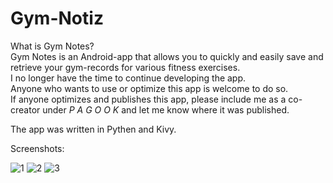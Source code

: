 # Gym-Notiz

What is Gym Notes?<br>
Gym Notes is an Android-app that allows you to quickly and easily save and retrieve your gym-records for various fitness exercises.<br>
I no longer have the time to continue developing the app.<br>
Anyone who wants to use or optimize this app is welcome to do so.<br>
If anyone optimizes and publishes this app, please include me as a co-creator under <i>P A G O O K</i> and let me know where it was published.

The app was written in Pythen and Kivy.

Screenshots:

![1](https://github.com/user-attachments/assets/052e5188-bae9-42fd-88aa-ea5966f0463e)
![2](https://github.com/user-attachments/assets/2a6049b3-7cd6-4daa-b10f-f12fb1cc9fa9)
![3](https://github.com/user-attachments/assets/c3d681d3-3b36-44e8-a86d-c10ffb925ef7)
